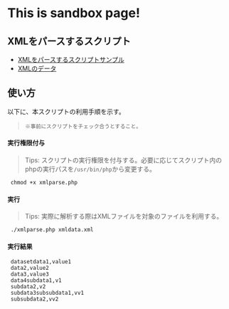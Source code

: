 # This is sandbox page!

## XMLをパースするスクリプト

 * [XMLをパースするスクリプトサンプル](https://github.com/tikemin/sandbox/blob/master/xmlparse.php)
 * [XMLのデータ](https://github.com/tikemin/sandbox/blob/master/xmldata.xml)


## 使い方
 以下に、本スクリプトの利用手順を示す。

>  `※事前にスクリプトをチェック合うとすること。`

#### 実行権限付与
> Tips: スクリプトの実行権限を付与する。必要に応じてスクリプト内のphpの実行パスを`/usr/bin/php`から変更する。

```
 chmod +x xmlparse.php
```
#### 実行
> Tips: 実際に解析する際はXMLファイルを対象のファイルを利用する。

```
 ./xmlparse.php xmldata.xml
``` 
#### 実行結果
```
 datasetdata1,value1
 data2,value2
 data3,value3
 data4subdata1,v1
 subdata2,v2
 subdata3subsubdata1,vv1
 subsubdata2,vv2
```


 
